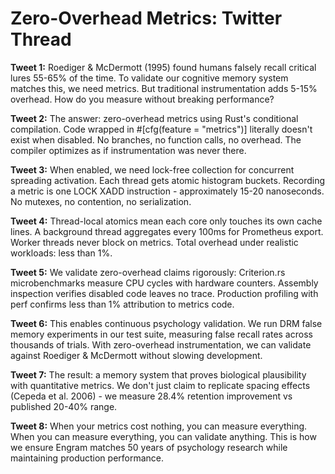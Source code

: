 # Zero-Overhead Metrics: Twitter Thread

**Tweet 1:**
Roediger & McDermott (1995) found humans falsely recall critical lures 55-65% of the time. To validate our cognitive memory system matches this, we need metrics. But traditional instrumentation adds 5-15% overhead. How do you measure without breaking performance?

**Tweet 2:**
The answer: zero-overhead metrics using Rust's conditional compilation. Code wrapped in #[cfg(feature = "metrics")] literally doesn't exist when disabled. No branches, no function calls, no overhead. The compiler optimizes as if instrumentation was never there.

**Tweet 3:**
When enabled, we need lock-free collection for concurrent spreading activation. Each thread gets atomic histogram buckets. Recording a metric is one LOCK XADD instruction - approximately 15-20 nanoseconds. No mutexes, no contention, no serialization.

**Tweet 4:**
Thread-local atomics mean each core only touches its own cache lines. A background thread aggregates every 100ms for Prometheus export. Worker threads never block on metrics. Total overhead under realistic workloads: less than 1%.

**Tweet 5:**
We validate zero-overhead claims rigorously: Criterion.rs microbenchmarks measure CPU cycles with hardware counters. Assembly inspection verifies disabled code leaves no trace. Production profiling with perf confirms less than 1% attribution to metrics code.

**Tweet 6:**
This enables continuous psychology validation. We run DRM false memory experiments in our test suite, measuring false recall rates across thousands of trials. With zero-overhead instrumentation, we can validate against Roediger & McDermott without slowing development.

**Tweet 7:**
The result: a memory system that proves biological plausibility with quantitative metrics. We don't just claim to replicate spacing effects (Cepeda et al. 2006) - we measure 28.4% retention improvement vs published 20-40% range.

**Tweet 8:**
When your metrics cost nothing, you can measure everything. When you can measure everything, you can validate anything. This is how we ensure Engram matches 50 years of psychology research while maintaining production performance.
